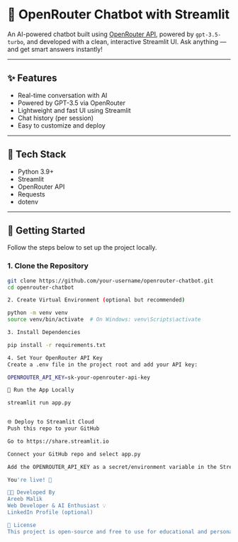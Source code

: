 # 🤖 OpenRouter Chatbot with Streamlit

An AI-powered chatbot built using [OpenRouter API](https://openrouter.ai), powered by `gpt-3.5-turbo`, and developed with a clean, interactive Streamlit UI. Ask anything — and get smart answers instantly!

---

## ✨ Features

- Real-time conversation with AI
- Powered by GPT-3.5 via OpenRouter
- Lightweight and fast UI using Streamlit
- Chat history (per session)
- Easy to customize and deploy

---

## 🧰 Tech Stack

- Python 3.9+
- Streamlit
- OpenRouter API
- Requests
- dotenv

---

## 🚀 Getting Started

Follow the steps below to set up the project locally.

### 1. Clone the Repository

```bash
git clone https://github.com/your-username/openrouter-chatbot.git
cd openrouter-chatbot

2. Create Virtual Environment (optional but recommended)

python -m venv venv
source venv/bin/activate  # On Windows: venv\Scripts\activate

3. Install Dependencies

pip install -r requirements.txt

4. Set Your OpenRouter API Key
Create a .env file in the project root and add your API key:

OPENROUTER_API_KEY=sk-your-openrouter-api-key

🧪 Run the App Locally

streamlit run app.py


🌐 Deploy to Streamlit Cloud
Push this repo to your GitHub

Go to https://share.streamlit.io

Connect your GitHub repo and select app.py

Add the OPENROUTER_API_KEY as a secret/environment variable in the Streamlit Cloud dashboard

You're live! 🚀

👨‍💻 Developed By
Areeb Malik
Web Developer & AI Enthusiast 💡
LinkedIn Profile (optional)

📄 License
This project is open-source and free to use for educational and personal projects.